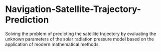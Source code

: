 # Navigation-Satellite-Trajectory-Prediction
Solving the problem of predicting the satellite trajectory by evaluating the unknown parameters of the solar radiation pressure model based on the application of modern mathematical methods.
